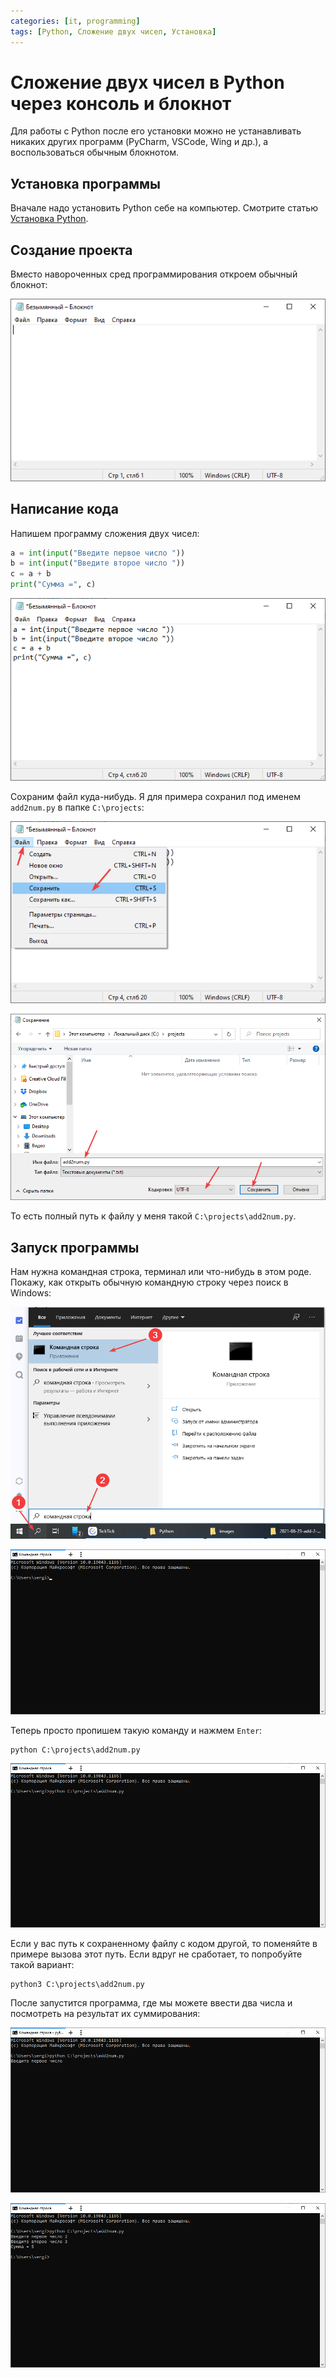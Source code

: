 ```yaml
---
categories: [it, programming]
tags: [Python, Сложение двух чисел, Установка]
---
```


# Сложение двух чисел в Python через консоль и блокнот

Для работы с Python после его установки можно не устанавливать никаких других программ (PyCharm, VSCode, Wing и др.), а воспользоваться обычным блокнотом.

## Установка программы

Вначале надо установить Python себе на компьютер. Смотрите статью [Установка Python](https://github.com/Harrix/harrix.dev-blog-2021/blob/main/2021-08-03-install-python/2021-08-03-install-python.md).

## Создание проекта

Вместо навороченных сред программирования откроем обычный блокнот:

![Блокнот](img/notepad.png)

## Написание кода

Напишем программу сложения двух чисел:

```py
a = int(input("Введите первое число "))
b = int(input("Введите второе число "))
c = a + b
print("Сумма =", c)
```

![Код программы](img/code.png)

Сохраним файл куда-нибудь. Я для примера сохранил под именем `add2num.py` в папке `C:\projects`:

![Сохранение файла](img/save_01.png)

![Выбор места хранения и названия файла](img/save_02.png)

То есть полный путь к файлу у меня такой `C:\projects\add2num.py`.

## Запуск программы

Нам нужна командная строка, терминал или что-нибудь в этом роде. Покажу, как открыть обычную командную строку через поиск в Windows:

![Открытие командной строки через поиск](img/cmd_01.png)

![Открытая командная строка](img/cmd_02.png)

Теперь просто пропишем такую команду и нажмем `Enter`:

```console
python C:\projects\add2num.py
```

![Запуск Python скрипта](img/run.png)

Если у вас путь к сохраненному файлу с кодом другой, то поменяйте в примере вызова этот путь. Если вдруг не сработает, то попробуйте такой вариант:

```console
python3 C:\projects\add2num.py
```

После запустится программа, где мы можете ввести два числа и посмотреть на результат их суммирования:

![Запущенное приложение](img/result_01.png)

![Результат выполнения программы](img/result_02.png)
